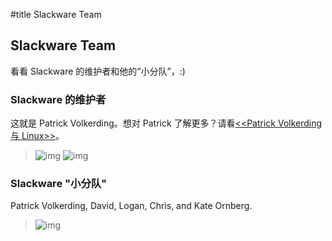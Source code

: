 
#title Slackware Team

## Slackware Team

看看 Slackware 的维护者和他的“小分队”，:)



### Slackware 的维护者

这就是 Patrick Volkerding。想对 Patrick 了解更多？请看[<<Patrick Volkerding 与 Linux>>](PatrickAndLinux)。

> ![img](../images/Patrick_1.jpg)         ![img](../images/Patrick_2.jpg)




### Slackware "小分队"

Patrick Volkerding, David, Logan, Chris, and Kate Ornberg.


> ![img](../images/slackware_team.jpg)
